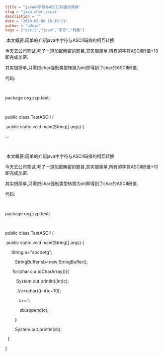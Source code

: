 ```toml
title = "java中字符与ASCII码值的转换"
slug = "java_char_ascii"
description = ""
date = "2010-06-09 16:16:11"
author = "admin"
tags = ["ascii","java","字符","转换"]
```

<p>&nbsp;本文概要:简单的介绍java中字符与ASCII码值的相互转换</p><p>今天去公司笔试,考了一道加密解密的题目,其实很简单,所有的字符ASCII码值+10即完成加密.</p><p>其实很简单,只需把char强制类型转换为int即得到了char的ASCII码值.</p><p>代码:</p><p>&nbsp;</p><p>package org.zzp.test;</p><p>&nbsp;</p><p>public class TestASCII {</p><p><span class="Apple-tab-span" style="white-space:pre">	</span>public static void main(String[] args) {</p><p>...</p><p>&nbsp;</p>


<!--more-->

<p>&nbsp;本文概要:简单的介绍java中字符与ASCII码值的相互转换</p><p>今天去公司笔试,考了一道加密解密的题目,其实很简单,所有的字符ASCII码值+10即完成加密.</p><p>其实很简单,只需把char强制类型转换为int即得到了char的ASCII码值.</p><p>代码:</p><p>&nbsp;</p><p>package org.zzp.test;</p><p>&nbsp;</p><p>public class TestASCII {</p><p><span class="Apple-tab-span" style="white-space:pre">	</span>public static void main(String[] args) {</p><p><span class="Apple-tab-span" style="white-space:pre">		</span>String a=&quot;abcdefg&quot;;</p><p><span class="Apple-tab-span" style="white-space:pre">		</span>StringBuffer sb=new StringBuffer();</p><p><span class="Apple-tab-span" style="white-space:pre">		</span>for(char c:a.toCharArray()){</p><p><span class="Apple-tab-span" style="white-space:pre">			</span>System.out.println((int)c);</p><p><span class="Apple-tab-span" style="white-space:pre">			</span>//c=(char)((int)c+10);</p><p><span class="Apple-tab-span" style="white-space:pre">			</span>c+=1;</p><p><span class="Apple-tab-span" style="white-space:pre">			</span>sb.append(c);</p><p><span class="Apple-tab-span" style="white-space:pre">		</span>}</p><p><span class="Apple-tab-span" style="white-space:pre">		</span>System.out.println(sb);</p><p><span class="Apple-tab-span" style="white-space:pre">	</span>}</p><p>}</p><p>&nbsp;</p>
